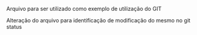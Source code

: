 Arquivo para ser utilizado como exemplo de utilização do GIT

Alteração do arquivo para identificação de modificação do mesmo no git status